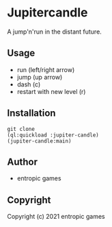 # Jupitercandle

A jump'n'run in the distant future. 

## Usage

* run (left/right arrow)
* jump (up arrow)
* dash (c)
* restart with new level (r)

## Installation

```
git clone
(ql:quickload :jupiter-candle)
(jupiter-candle:main)
```

## Author

* entropic games

## Copyright

Copyright (c) 2021 entropic games
